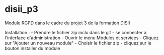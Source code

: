 # disii_p3
Module RGPD dans le cadre du projet 3 de la formation DISII

Installation : 
    - Prendre le fichier zip inclu dans le git
    - se connecter à l'interface d'administration
    - Ouvrir le menu Modules et services
    - Cliquez sur "Ajouter un nouveau module"
    - Choisir le fichier zip
    - cliquez sur le bouton installer du module
